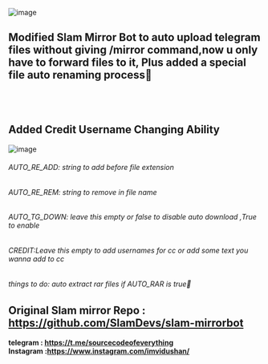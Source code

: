 ![image](https://user-images.githubusercontent.com/75202685/132438305-5d67e1f7-c0cf-4e91-8e03-55ae68c6cd39.png)

## Modified Slam Mirror Bot to auto upload telegram files without giving /mirror command,now u only have to forward files to it, Plus added a special file auto renaming process🙊
## <br>
## Added Credit Username Changing Ability
![image](https://user-images.githubusercontent.com/75202685/132438260-721f7b63-a3c8-4c97-9eb5-fb13ce736e67.png)

###### AUTO_RE_ADD: string to add before file extension <br>
###### AUTO_RE_REM: string to remove in file name <br>
###### AUTO_TG_DOWN: leave this empty or false to disable auto download ,True to enable  <br>
###### CREDIT:Leave this empty to add usernames for cc or add some text you wanna add to cc

###### things to do: auto extract rar files if AUTO_RAR is true🙂 <br>

## Original Slam mirror Repo : https://github.com/SlamDevs/slam-mirrorbot <br>

**telegram : https://t.me/sourcecodeofeverything <br>**
**Instagram :https://www.instagram.com/imvidushan/**

